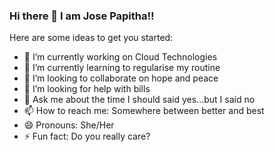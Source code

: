 ### Hi there 👋 I am Jose Papitha!!

<!--
**JosePapitha/JosePapitha** is a ✨ _special_ ✨ repository because its `README.md` (this file) appears on your GitHub profile.
-->
Here are some ideas to get you started:

- 🔭 I’m currently working on Cloud Technologies
- 🌱 I’m currently learning to regularise my routine
- 👯 I’m looking to collaborate on hope and peace
- 🤔 I’m looking for help with bills
- 💬 Ask me about the time I should said yes...but I said no
- 📫 How to reach me: Somewhere between better and best
- 😄 Pronouns: She/Her
- ⚡ Fun fact: Do you really care?

